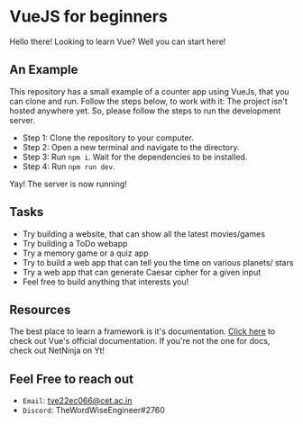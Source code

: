 # VueJS for beginners
Hello there! Looking to learn Vue? Well you can start here!
## An Example
This repository has a small example of a counter app using VueJs, that you can clone and run.
Follow the steps below, to work with it:
The project isn't hosted anywhere yet. So, please follow the steps to run the development server.
- Step 1: Clone the repository to your computer.
- Step 2: Open a new terminal and navigate to the directory.
- Step 3: Run `npm i`. Wait for the dependencies to be installed.
- Step 4: Run `npm run dev`.

Yay! The server is now running!

## Tasks
- Try building a website, that can show all the latest movies/games
- Try building a ToDo webapp
- Try a memory game or a quiz app
- Try to build a web app that can tell you the time on various planets/ stars
- Try a web app that can generate Caesar cipher for a given input
- Feel free to build anything that interests you!
## Resources
The best place to learn a framework is it's documentation. [Click here](https://vuejs.org/guide/introduction#introduction) to check out Vue's official documentation.
If you're not the one for docs, check out NetNinja on Yt!

## Feel Free to reach out
- `Email`: tve22ec066@cet.ac.in
- `Discord`: TheWordWiseEngineer#2760
